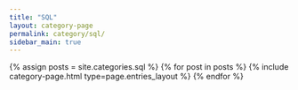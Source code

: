 ```yaml
---
title: "SQL"
layout: category-page
permalink: category/sql/
sidebar_main: true
---
```



{% assign posts = site.categories.sql %}
{% for post in posts %} {% include category-page.html type=page.entries_layout %} {% endfor %}
